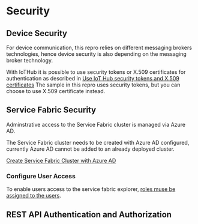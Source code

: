 # Security

## Device Security

For device communication, this repro relies on different messaging brokers technologies, hence device security is also depending on the messaging broker technology.

With IoTHub it is possible to use security tokens or X.509 certificates for authentication as described in [Use IoT Hub security tokens and X.509 certificates](https://azure.microsoft.com/en-us/documentation/articles/iot-hub-sas-tokens/)
The sample in this repro uses security tokens, but you can choose to use X.509 certificate instead.



## Service Fabric Security

Adminstrative access to the Service Fabric cluster is managed via Azure AD.

The Service Fabric cluster needs to be created with Azure AD configured,
currently Azure AD cannot be added to an already deployed cluster.

[Create Service Fabric Cluster with Azure AD](https://azure.microsoft.com/en-us/documentation/articles/service-fabric-cluster-creation-via-arm/)

### Configure User Access

To enable users access to the service fabric explorer,
[roles muse be assigned to the users](https://azure.microsoft.com/en-us/documentation/articles/service-fabric-cluster-creation-via-arm/#_assign-users-to-roles).

## REST API Authentication and Authorization

